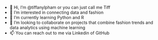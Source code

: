 - 👋 Hi, I’m @tiffanylpham or you can just call me Tiff
- 👀 I’m interested in connecting data and fashion
- 🌱 I’m currently learning Python and R
- 💞️ I’m looking to collaborate on projects that combine fashion trends and data analytics using machine learning
- 📫 You can reach out to me via Linkedin of GitHub

<!---
tiffanylpham/tiffanylpham is a ✨ special ✨ repository because its `README.md` (this file) appears on your GitHub profile.
You can click the Preview link to take a look at your changes.
--->
